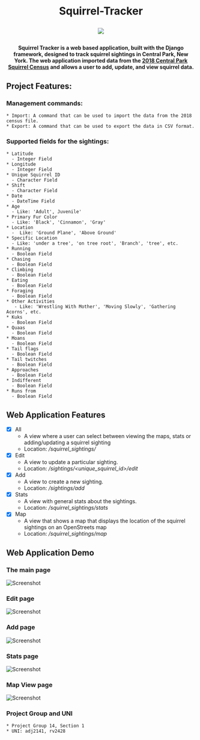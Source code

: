 <h1 align="center"> Squirrel-Tracker 

![](https://encrypted-tbn0.gstatic.com/images?q=tbn:ANd9GcSDmxds7w_jy3_ZUSU7n9mxwqa-EwfldIOv0kIfusMwLYt7OYeY&s.jpg)
</h1>
<h4 align="center">Squirrel Tracker is a web based application, built with the Django framework, designed to track squirrel sightings in Central Park, New York. The web application imported data from the  <a href="https://data.cityofnewyork.us/Environment/2018-Central-Park-Squirrel-Census-Squirrel-Data/vfnx-vebw">2018 Central Park Squirrel Census</a> and allows a user to add, update, and view squirrel data. 
</h4>

## Project Features:
### Management commands:
    * Import: A command that can be used to import the data from the 2018 census file.
    * Export: A command that can be used to export the data in CSV format.
### Supported fields for the sightings:
    * Latitude
      - Integer Field
    * Longitude
      - Integer Field
    * Unique Squirrel ID
      - Character Field
    * Shift
      - Character Field
    * Date
      - DateTime Field
    * Age
      - Like: 'Adult', Juvenile'
    * Primary Fur Color
      - Like: 'Black', 'Cinnamon', 'Gray'
    * Location
      -  Like: 'Ground Plane', 'Above Ground'
    * Specific Location
      - Like: 'under a tree', 'on tree root', 'Branch', 'tree', etc.  
    * Running
      - Boolean Field
    * Chasing
      - Boolean Field
    * Climbing
      - Boolean Field
    * Eating
      - Boolean Field
    * Foraging
      - Boolean Field
    * Other Activities
       - Like: 'Wrestling With Mother', 'Moving Slowly', 'Gathering Acorns', etc.
    * Kuks
      - Boolean Field
    * Quaas
      - Boolean Field
    * Moans
      - Boolean Field
    * Tail flags
      - Boolean Field
    * Tail twitches
      - Boolean Field
    * Approaches
      - Boolean Field
    * Indifferent
      - Boolean Field
    * Runs from
      - Boolean Field

## Web Application Features
- [x] All
    + A view where a user can select between viewing the maps, stats or adding/updating a squirrel sighting
    + Location: */squirrel_sightings/*
- [x] Edit
    + A view to update a particular sighting. 
    + Location: */sightings/<unique_squirrel_id>/edit*
- [x] Add
    + A view to create a new sighting. 
    + Location: */sightings/add*
- [x] Stats
    + A view with general stats about the sightings.
    + Location: */squirrel_sightings/stats*
- [x] Map
    + A view that shows a map that displays the location of the squirrel sightings on an OpenStreets map
    + Location: */squirrel_sightings/map*
    
## Web Application Demo 
### The main page
![Screenshot](5.png)
### Edit page
![Screenshot](4.png)
### Add page
![Screenshot](3.png)
### Stats page
![Screenshot](2.png)
### Map View page
![Screenshot](1.png)

### Project Group and UNI
    * Project Group 14, Section 1
    * UNI: adj2141, rv2428

